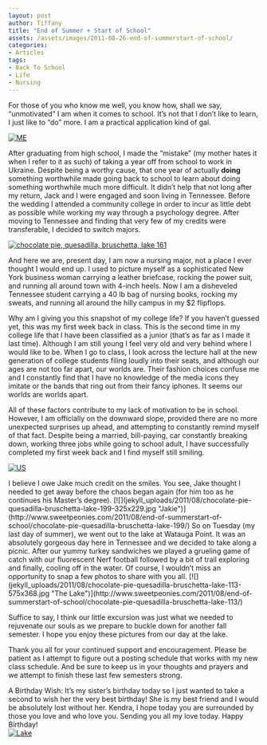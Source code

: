```yaml
---
layout: post
author: Tiffany
title: "End of Summer + Start of School"
assets: /assets/images/2011-08-26-end-of-summerstart-of-school/
categories: 
- Articles
tags: 
- Back To School
- Life
- Nursing
---
```


For those of you who know me well, you know how, shall we say, “unmotivated” I am when it comes to school. It’s not that I don’t like to learn, I just like to “do” more. I am a practical application kind of gal.

[![](jekyll_uploads/2011/08/chocolate-pie-quesadilla-bruschetta-lake-215-575x381.jpg "ME")](http://www.sweetpeonies.com/2011/08/end-of-summerstart-of-school/chocolate-pie-quesadilla-bruschetta-lake-215/)

After graduating from high school, I made the “mistake” (my mother hates it when I refer to it as such) of taking a year off from school to work in Ukraine. Despite being a worthy cause, that one year of actually **doing** something worthwhile made going back to school to learn about doing something worthwhile much more difficult. It didn’t help that not long after my return, Jack and I were engaged and soon living in Tennessee. Before the wedding I attended a community college in order to incur as little debt as possible while working my way through a psychology degree. After moving to Tennessee and finding that very few of my credits were transferable, I decided to switch majors.

[![](jekyll_uploads/2011/08/chocolate-pie-quesadilla-bruschetta-lake-161-325x489.jpg "chocolate pie, quesadilla, bruschetta, lake 161")](http://www.sweetpeonies.com/2011/08/end-of-summerstart-of-school/chocolate-pie-quesadilla-bruschetta-lake-161/)

And here we are, present day, I am now a nursing major, not a place I ever thought I would end up. I used to picture myself as a sophisticated New York business woman carrying a leather briefcase, rocking the power suit, and running all around town with 4-inch heels. Now I am a disheveled Tennessee student carrying a 40 lb bag of nursing books, rocking my sweats, and running all around the hilly campus in my $2 flipflops.

Why am I giving you this snapshot of my college life? If you haven’t guessed yet, this was my first week back in class. This is the second time in my college life that I have been classified as a junior (that’s as far as I made it last time). Although I am still young I feel very old and very behind where I would like to be. When I go to class, I look across the lecture hall at the new generation of college students filing loudly into their seats, and although our ages are not too far apart, our worlds are. Their fashion choices confuse me and I constantly find that I have no knowledge of the media icons they imitate or the bands that ring out from their fancy iphones. It seems our worlds are worlds apart.

All of these factors contribute to my lack of motivation to be in school. However, I am officially on the downward slope, provided there are no more unexpected surprises up ahead, and attempting to constantly remind myself of that fact. Despite being a married, bill-paying, car constantly breaking down, working three jobs while going to school adult, I have successfully completed my first week back and I find myself still smiling.

[![](jekyll_uploads/2011/08/chocolate-pie-quesadilla-bruschetta-lake-235-325x215.jpg "US")](http://www.sweetpeonies.com/2011/08/end-of-summerstart-of-school/chocolate-pie-quesadilla-bruschetta-lake-235/)

<nbsp>  
I believe I owe Jake much credit on the smiles. You see, Jake thought I needed to get away before the chaos began again (for him too as he continues his Master’s degree). [![](jekyll_uploads/2011/08/chocolate-pie-quesadilla-bruschetta-lake-199-325x229.jpg "Jakie")](http://www.sweetpeonies.com/2011/08/end-of-summerstart-of-school/chocolate-pie-quesadilla-bruschetta-lake-199/) So on Tuesday (my last day of summer), we went out to the lake at Watauga Point. It was an absolutely gorgeous day here in Tennessee and we decided to take along a picnic. After our yummy turkey sandwiches we played a grueling game of catch with our fluorescent Nerf football followed by a bit of trail exploring and finally, cooling off in the water. Of course, I wouldn’t miss an opportunity to snap a few photos to share with you all.</nbsp>

<nbsp>  
[![](jekyll_uploads/2011/08/chocolate-pie-quesadilla-bruschetta-lake-113-575x368.jpg "The Lake")](http://www.sweetpeonies.com/2011/08/end-of-summerstart-of-school/chocolate-pie-quesadilla-bruschetta-lake-113/)</nbsp>

Suffice to say, I think our little excursion was just what we needed to rejuvenate our souls as we prepare to buckle down for another fall semester. I hope you enjoy these pictures from our day at the lake.

Thank you all for your continued support and encouragement. Please be patient as I attempt to figure out a posting schedule that works with my new class schedule. And be sure to keep us in your thoughts and prayers and we attempt to finish these last few semesters strong.

A Birthday Wish: It’s my sister’s birthday today so I just wanted to take a second to wish her the very best birthday! She is my best friend and I would be absolutely lost without her. Kendra, I hope today you are surrounded by those you love and who love you. Sending you all my love today. Happy Birthday!  
[![](jekyll_uploads/2011/08/chocolate-pie-quesadilla-bruschetta-lake-116-575x378.jpg "Lake")](http://www.sweetpeonies.com/2011/08/end-of-summerstart-of-school/chocolate-pie-quesadilla-bruschetta-lake-116/)